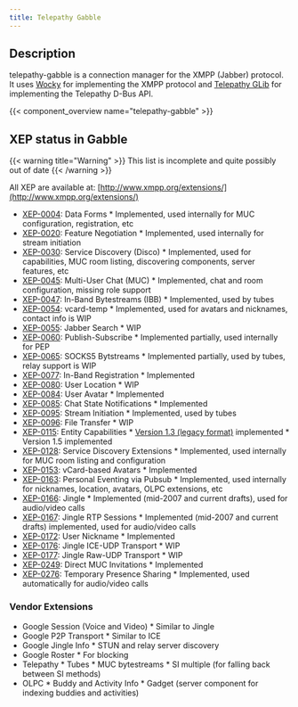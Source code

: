 ```yaml
---
title: Telepathy Gabble
---
```


## Description

telepathy-gabble is a connection manager for the XMPP (Jabber) protocol. It uses [Wocky](/components/wocky) for implementing the XMPP protocol and [Telepathy GLib](/components/telepathy-glib) for implementing the Telepathy D-Bus API.

{{< component_overview name="telepathy-gabble" >}}

## XEP status in Gabble

{{< warning title="Warning" >}}
This list is incomplete and quite possibly out of date
{{< /warning >}}

All XEP are available at: [http://www.xmpp.org/extensions/](http://www.xmpp.org/extensions/)

* [XEP-0004](http://www.xmpp.org/extensions/xep-0004.html): Data Forms
      * Implemented, used internally for MUC configuration, registration, etc
* [XEP-0020](http://www.xmpp.org/extensions/xep-0020.html): Feature Negotiation
      * Implemented, used internally for stream initiation
* [XEP-0030](http://www.xmpp.org/extensions/xep-0030.html): Service Discovery (Disco)
      * Implemented, used for capabilities, MUC room listing, discovering components, server features, etc
* [XEP-0045](http://www.xmpp.org/extensions/xep-0045.html): Multi-User Chat (MUC)
      * Implemented, chat and room configuration, missing role support
* [XEP-0047](http://www.xmpp.org/extensions/xep-0047.html): In-Band Bytestreams (IBB)
      * Implemented, used by tubes
* [XEP-0054](http://www.xmpp.org/extensions/xep-0054.html): vcard-temp
      * Implemented, used for avatars and nicknames, contact info is WIP
* [XEP-0055](http://www.xmpp.org/extensions/xep-0055.html): Jabber Search
      * WIP
* [XEP-0060](http://www.xmpp.org/extensions/xep-0060.html): Publish-Subscribe
      * Implemented partially, used internally for PEP
* [XEP-0065](http://www.xmpp.org/extensions/xep-0065.html): SOCKS5 Bytstreams
      * Implemented partially, used by tubes, relay support is WIP
* [XEP-0077](http://www.xmpp.org/extensions/xep-0077.html): In-Band Registration
      * Implemented
* [XEP-0080](http://www.xmpp.org/extensions/xep-0080.html): User Location
      * WIP
* [XEP-0084](http://www.xmpp.org/extensions/xep-0084.html): User Avatar
      * Implemented
* [XEP-0085](http://www.xmpp.org/extensions/xep-0085.html): Chat State Notifications
      * Implemented
* [XEP-0095](http://www.xmpp.org/extensions/xep-0095.html): Stream Initiation
      * Implemented, used by tubes
* [XEP-0096](http://www.xmpp.org/extensions/xep-0096.html): File Transfer
      * WIP
* [XEP-0115](http://www.xmpp.org/extensions/xep-0115.html): Entity Capabilities
      * [Version 1.3 (legacy format)](http://www.xmpp.org/extensions/attic/xep-0115-1.3.html) implemented
      * Version 1.5 implemented
* [XEP-0128](http://www.xmpp.org/extensions/xep-0128.html): Service Discovery Extensions
      * Implemented, used internally for MUC room listing and configuration
* [XEP-0153](http://www.xmpp.org/extensions/xep-0153.html): vCard-based Avatars
      * Implemented
* [XEP-0163](http://www.xmpp.org/extensions/xep-0163.html): Personal Eventing via Pubsub
      * Implemented, used internally for nicknames, location, avatars, OLPC extensions, etc
* [XEP-0166](http://www.xmpp.org/extensions/xep-0166.html): Jingle
      * Implemented (mid-2007 and current drafts), used for audio/video calls
* [XEP-0167](http://www.xmpp.org/extensions/xep-0167.html): Jingle RTP Sessions
      * Implemented (mid-2007 and current drafts) implemented, used for audio/video calls
* [XEP-0172](http://www.xmpp.org/extensions/xep-0172.html): User Nickname
      * Implemented
* [XEP-0176](http://www.xmpp.org/extensions/xep-0176.html): Jingle ICE-UDP Transport
      * WIP
* [XEP-0177](http://www.xmpp.org/extensions/xep-0177.html): Jingle Raw-UDP Transport
      * WIP
* [XEP-0249](http://www.xmpp.org/extensions/xep-0249.html): Direct MUC Invitations
      * Implemented
* [XEP-0276](http://www.xmpp.org/extensions/xep-0276.html): Temporary Presence Sharing
      * Implemented, used automatically for audio/video calls

### Vendor Extensions

* Google Session (Voice and Video)
      * Similar to Jingle
* Google P2P Transport
      * Similar to ICE
* Google Jingle Info
      * STUN and relay server discovery
* Google Roster
      * For blocking
* Telepathy
      * Tubes
      * MUC bytestreams
      * SI multiple (for falling back between SI methods)
* OLPC
      * Buddy and Activity Info
      * Gadget (server component for indexing buddies and activities)
